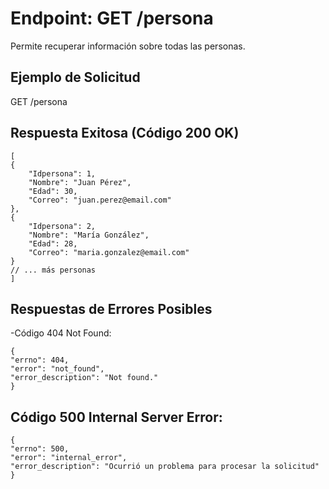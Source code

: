 Endpoint: GET /persona
=======================

Permite recuperar información sobre todas las personas.

## Ejemplo de Solicitud
GET /persona
## Respuesta Exitosa (Código 200 OK)
    [
    {
        "Idpersona": 1,
        "Nombre": "Juan Pérez",
        "Edad": 30,
        "Correo": "juan.perez@email.com"
    },
    {
        "Idpersona": 2,
        "Nombre": "María González",
        "Edad": 28,
        "Correo": "maria.gonzalez@email.com"
    }
    // ... más personas
    ]

## Respuestas de Errores Posibles
-Código 404 Not Found:

    {
    "errno": 404,
    "error": "not_found",
    "error_description": "Not found."
    }

## Código 500 Internal Server Error:
    {
    "errno": 500,
    "error": "internal_error",
    "error_description": "Ocurrió un problema para procesar la solicitud"
    }










